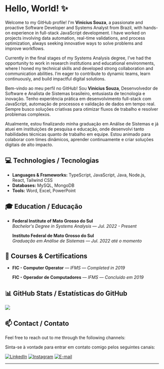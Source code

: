 # Hello, World! ✨

Welcome to my GitHub profile! I'm **Vinicius Souza**, a passionate and proactive Software Developer and Systems Analyst from Brazil, with hands-on experience in full-stack JavaScript development. I have worked on projects involving data automation, real-time validations, and process optimization, always seeking innovative ways to solve problems and improve workflows. 

Currently in the final stages of my Systems Analysis degree, I’ve had the opportunity to work in research institutions and educational environments, where I honed my technical skills and developed strong collaboration and communication abilities. I’m eager to contribute to dynamic teams, learn continuously, and build impactful digital solutions.

Bem-vindo ao meu perfil no GitHub! Sou **Vinicius Souza**, Desenvolvedor de Software e Analista de Sistemas brasileiro, entusiasta de tecnologia e inovação. Tenho experiência prática em desenvolvimento full-stack com JavaScript, automação de processos e validação de dados em tempo real. Sempre busco soluções criativas para otimizar fluxos de trabalho e resolver problemas complexos.

Atualmente, estou finalizando minha graduação em Análise de Sistemas e já atuei em instituições de pesquisa e educação, onde desenvolvi tanto habilidades técnicas quanto de trabalho em equipe. Estou animado para colaborar com times dinâmicos, aprender continuamente e criar soluções digitais de alto impacto.

## 💻 Technologies / Tecnologias
- **Languages & Frameworks:** TypeScript, JavaScript, Java, Node.js, React, Tailwind CSS
- **Databases:** MySQL, MongoDB
- **Tools:** Word, Excel, PowerPoint

## 🎓 Education / Educação
- **Federal Institute of Mato Grosso do Sul**  
  *Bachelor's Degree in Systems Analysis* — *Jul. 2022 - Present*

  **Instituto Federal de Mato Grosso do Sul**  
  *Graduação em Análise de Sistemas* — *Jul. 2022 até o momento*

## 🏅 Courses & Certifications
- **FIC - Computer Operator** — *IFMS* — *Completed in 2019*

  **FIC - Operador de Computadores** — *IFMS* — *Concluído em 2019*

## 📊 GitHub Stats / Estatísticas do GitHub
<img src="https://github-readme-stats.vercel.app/api/top-langs/?username=viniszofx&layout=compact&theme=github_dark" />

## 📫 Contact / Contato
Feel free to reach out to me through the following channels:

Sinta-se à vontade para entrar em contato comigo pelos seguintes canais:

[![LinkedIn](https://img.shields.io/badge/-LinkedIn-blue?style=flat-square&logo=linkedin&logoColor=white&link=https://www.linkedin.com/in/viniszofc/)](https://www.linkedin.com/in/viniszofc/) [![Instagram](https://img.shields.io/badge/-Instagram-E4405F?style=flat-square&logo=instagram&logoColor=white&link=https://instagram.com/viniszofx)](https://instagram.com/viniszofx) [![E-mail](https://img.shields.io/badge/-E--mail-D14836?style=flat-square&logo=gmail&logoColor=white&link=mailto:contato@viniccius.com.br)](mailto:contato@viniccius.com.br)

---
